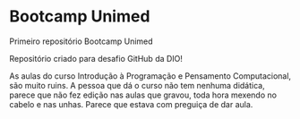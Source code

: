 # Bootcamp Unimed
 Primeiro repositório Bootcamp Unimed

 Repositório criado para desafio GitHub da DIO!

 As aulas do curso Introdução à Programação e Pensamento Computacional, são muito ruins. A pessoa que dá o curso não tem nenhuma didática, parece que não fez edição nas aulas que gravou, toda hora mexendo no cabelo e nas unhas. Parece que estava com preguiça de dar aula.
